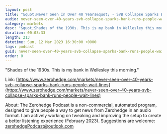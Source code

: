 ```yaml
---
layout: post
title: "&quot;Never Seen In Over 40 Years&quot; - SVB Collapse Sparks Bank Runs As People Wait In Lines"
audio: never-seen-over-40-years-svb-collapse-sparks-bank-runs-people-wait-lines-0
category: markets
desc: "&quot;Shades of the 1930s. This is my bank in Wellesley this morning.&quot; "
duration: 00:03:33
length: 213
datetime: Sun, 12 Mar 2023 16:30:00 +0000
tags: podcast
guid: never-seen-over-40-years-svb-collapse-sparks-bank-runs-people-wait-lines-0
order: 0
---
```

&quot;Shades of the 1930s. This is my bank in Wellesley this morning.&quot; 

Link: [https://www.zerohedge.com/markets/never-seen-over-40-years-svb-collapse-sparks-bank-runs-people-wait-lines](https://www.zerohedge.com/markets/never-seen-over-40-years-svb-collapse-sparks-bank-runs-people-wait-lines)

About: The Zerohedge Podcast is a non-commercial, automated program, designed to give people a way to get news from Zerohedge in an audio format.  I am actively working on tweaking and improving the setup to create a better listening experience (February 2023).  Suggestions are welcome: [zerohedgePodcast@outlook.com](mailto:zerohedgePodcast@outlook.com)